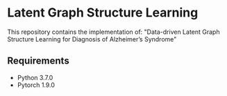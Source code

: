 # Latent Graph Structure Learning
This repository contains the implementation of: "Data-driven Latent Graph Structure Learning for Diagnosis of Alzheimer’s Syndrome"

## Requirements
- Python 3.7.0
- Pytorch 1.9.0
